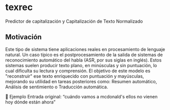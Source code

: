 # texrec
Predictor de capitalización y Capitalización de Texto Normalizado

## Motivación
Este tipo de sistema tiene aplicaciones reales en procesamiento de lenguaje natural. Un caso típico es el
postprocesamiento de la salida de sistemas de reconocimiento automático del habla (ASR, por sus siglas
en inglés). Estos sistemas suelen producir texto plano, en minúsculas y sin puntuación, lo cual dificulta su
lectura y comprensión.
El objetivo de este modelo es "reconstruir" ese texto enriquecido con
puntuación y mayúsculas, mejorando su utilidad en tareas posteriores como: Resumen automático,
Análisis de sentimiento o Traducción automática.

📄 Ejemplo
Entrada original:
“cuándo vamos a mcdonald's ellos no vienen hoy dónde están ahora”


